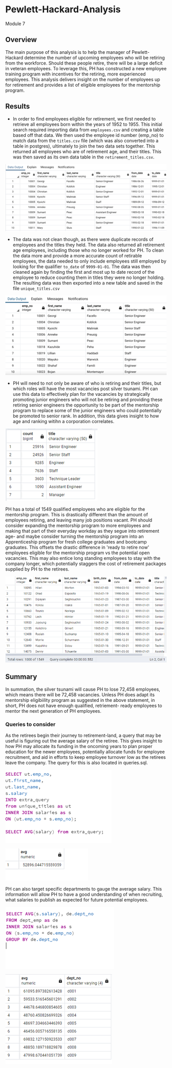 # Pewlett-Hackard-Analysis
Module 7

## Overview

The main purpose of this analysis is to help the manager of Pewlett-Hackard
determine the number of upcoming employees who will be retiring from the 
workforce. Should these people retire, there will be a large deficit in 
veteran employees. To leverage this, PH has constructed a new employee training
program with incentives for the retiring, more experienced employees. This 
analysis delivers insight on the number of employees up for retirement and
provides a list of eligible employees for the mentorship program.

## Results

- In order to find employees eligible for retirement, we first needed to retrieve all employees born within the years of 1952 to 1955. This initial search required importing data from `employees.csv` and creating a table based off that data. We then used the employee id number (emp_no) to match data from the `titles.csv` file (which was also converted into a table in postgres),
ultimately to join the two data sets together. This returned all employees who 
are of retirement age, and their titles. This was then saved as its own data
table in the `retirement_titles.csv`.

![table_1](./retirement_titles.png)

- The data was not clean though, as there were duplicate records of employees and the titles they held. The data also returned all retirement age employees, 
including those who no longer worked for PH. To clean the data more and provide
a more accurate count of retirable employees, the data needed to only include 
employees still employed by looking for the qualifier `to_date` of `9999-01-01`.
The data was then cleaned again by finding the first and most up to date record
of the employee to reduce counting them in titles they were no longer holding.
The resulting data was then exported into a new table and saved in the file
`unique_titles.csv`

![table_2](./unique_titles.png)

- PH will need to not only be aware of who is retiring and their titles, but which roles will have the most vacancies post silver tsunami. PH can use this data to effectively plan for the vacancies by strategically promoting junior engineers who will not be retiring and providing these retiring senior engineers the opportunity to be part of the mentorship program to replace some of the junior engineers who could potentially be promoted to senior rank. In addition, this data gives insight to how age and ranking witihn a corporation correlates.

![table_3](./retiring_titles.PNG)

PH has a total of 1549 qualified employees who are eligible for the mentorship program. This is drastically different than the amount of employees retiring, and leaving many job positions vacant. PH should consider expanding the mentorship program to more employees and making that part of their everyday workday as they segue into retirement age- and maybe consider turning the mentorship program into an Apprenticeship program for fresh college graduates and bootcamp graduates. This offsets the drastic difference in 'ready to retire now' employees eligible for the mentorship program vs the potential open vacancies. This may also entice long standing employees to stay with the company longer, which potentially staggers the cost of retirement packages supplied by PH to the retirees.

![table_4](./retirement_mentorship.PNG)

## Summary

In summation, the silver tsunami will cause PH to lose 72,458 employees, which means there will be 72,458 vacancies. Unless PH does adapt its mentorship eligibiility program as suggested in the above statement, in short, PH does not have enough qualified, retriement- ready employees to mentor the next generation of PH employees.

### Queries to consider

As the retirees begin their journey to retirement-land, a query that may be useful is figuring out the average salary of the retiree. This gives insight to how PH may allocate its funding in the oncoming years to plan proper education for the newer employees, potentially allocate funds for employee recruitment, and aid in efforts to keep employee turnover low as the retirees leave the company. The query for this is also located in queries.sql.

![table_5](./average_salary_query.PNG)

![table_6](./average.PNG)

PH can also target specific departments to gauge the average salary. This information will allow PH to have a good understanding of when recruiting, what salaries to publish as expected for future potential employees.

![table_7](./extra_query_2.PNG)

![table_8](./average_per_department.PNG)

